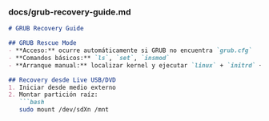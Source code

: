 ### docs/grub-recovery-guide.md
```markdown
# GRUB Recovery Guide

## GRUB Rescue Mode
- **Acceso:** ocurre automáticamente si GRUB no encuentra `grub.cfg`
- **Comandos básicos:** `ls`, `set`, `insmod`
- **Arranque manual:** localizar kernel y ejecutar `linux` + `initrd` + `boot`

## Recovery desde Live USB/DVD
1. Iniciar desde medio externo
2. Montar partición raíz:
   ```bash
   sudo mount /dev/sdXn /mnt